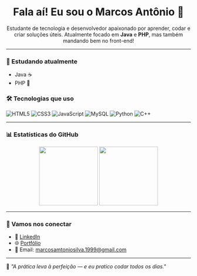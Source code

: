<h1 align="center">Fala aí! Eu sou o Marcos Antônio 👋</h1>

<p align="center">
Estudante de tecnologia e desenvolvedor apaixonado por aprender, codar e criar soluções úteis.  
Atualmente focado em <strong>Java</strong> e <strong>PHP</strong>, mas também mandando bem no front-end!
</p>

---

### 🧠 Estudando atualmente
- Java ☕
- PHP 🐘

### 🛠️ Tecnologias que uso
![HTML5](https://img.shields.io/badge/HTML5-E34F26?style=flat&logo=html5&logoColor=fff)
![CSS3](https://img.shields.io/badge/CSS3-1572B6?style=flat&logo=css3&logoColor=fff)
![JavaScript](https://img.shields.io/badge/JavaScript-F7DF1E?style=flat&logo=javascript&logoColor=000)
![MySQL](https://img.shields.io/badge/MySQL-4479A1?style=flat&logo=mysql&logoColor=fff)
![Python](https://img.shields.io/badge/Python-3776AB?style=flat&logo=python&logoColor=fff)
![C++](https://img.shields.io/badge/C++-00599C?style=flat&logo=cplusplus&logoColor=fff)

---

### 📊 Estatísticas do GitHub

<div align="center">
  <img height="160px" src="https://github-readme-stats.vercel.app/api?username=Marcosantonioss&show_icons=true&theme=tokyonight" />
  <img height="160px" src="https://github-readme-stats.vercel.app/api/top-langs/?username=Marcosantonioss&layout=compact&theme=tokyonight" />
</div>

---

### 🔗 Vamos nos conectar

- 💼 [LinkedIn](https://www.linkedin.com/in/marco-antônio-silva-santos-008989176/)
- 🌐 [Portfólio](https://seu-portfolio-aqui.com)
- 📧 Email: marcosamtoniosilva.1999@gmail.com

---

🧩 *"A prática leva à perfeição — e eu pratico codar todos os dias."*

